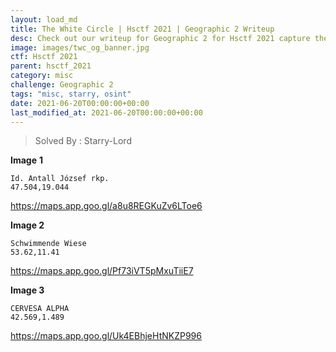 ```yaml
---
layout: load_md
title: The White Circle | Hsctf 2021 | Geographic 2 Writeup
desc: Check out our writeup for Geographic 2 for Hsctf 2021 capture the flag competition.
image: images/twc_og_banner.jpg
ctf: Hsctf 2021
parent: hsctf_2021
category: misc
challenge: Geographic 2
tags: "misc, starry, osint"
date: 2021-06-20T00:00:00+00:00
last_modified_at: 2021-06-20T00:00:00+00:00
---
```



> Solved By : Starry-Lord

**Image** **1**

```
Id. Antall József rkp.
47.504,19.044
```

https://maps.app.goo.gl/a8u8REGKuZv6LToe6


**Image 2**

```
Schwimmende Wiese
53.62,11.41
```

https://maps.app.goo.gl/Pf73iVT5pMxuTiiE7


**Image 3**

```
CERVESA ALPHA
42.569,1.489
```

https://maps.app.goo.gl/Uk4EBhjeHtNKZP996

